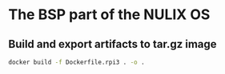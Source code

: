 # The BSP part of the NULIX OS

## Build and export artifacts to tar.gz image

```sh
docker build -f Dockerfile.rpi3 . -o .
```
